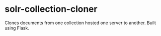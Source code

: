 # solr-collection-cloner
Clones documents from one collection hosted one server to another. Built using Flask.
